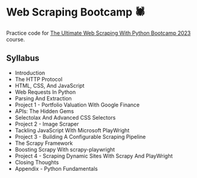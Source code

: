 # Web Scraping Bootcamp 🕷️

Practice code for [The Ultimate Web Scraping With Python Bootcamp 2023](https://www.udemy.com/course/the-ultimate-web-scraping-with-python-bootcamp/) course.

## Syllabus

- Introduction
- The HTTP Protocol
- HTML, CSS, And JavaScript
- Web Requests In Python
- Parsing And Extraction
- Project 1 - Portfolio Valuation With Google Finance
- APIs: The Hidden Gems
- Selectolax And Advanced CSS Selectors
- Project 2 - Image Scraper
- Tackling JavaScript With Microsoft PlayWright
- Project 3 - Building A Configurable Scraping Pipeline
- The Scrapy Framework
- Boosting Scrapy With scrapy-playwright
- Project 4 - Scraping Dynamic Sites With Scrapy And PlayWright
- Closing Thoughts
- Appendix - Python Fundamentals